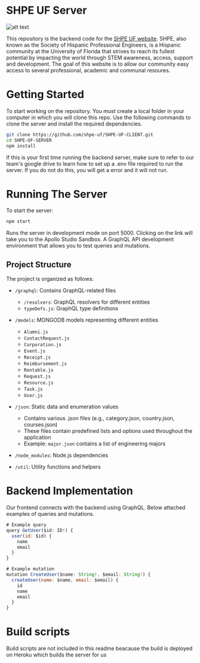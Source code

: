 # SHPE UF Server

![alt text](https://shpeuf.s3.amazonaws.com/public/misc/logo_horizontal.png)

This repository is the backend code for the [SHPE UF website](https://membershpeuf.netlify.app).
SHPE, also known as the Society of Hispanic Professional Engineers, is a Hispanic community at the
University of Florida that strives to reach its fullest potential by impacting the world through STEM
awareness, access, support and development. The goal of this website is to allow our community easy
access to several professional, academic and communal resoures.

# Getting Started

To start working on the repository. You must create a local folder in your computer in which you will clone this repo. Use the following commands to clone the server and install the required dependencies.

```sh
git clone https://github.com/shpe-uf/SHPE-UF-CLIENT.git
cd SHPE-UF-SERVER
npm install
```

If this is your first time running the backend server, make sure to refer to our team's google drive to learn how to set up a .env file required to run the server. If you do not do this, you will get a error and it will not run.

# Running The Server

To start the server:

```sh
npm start
```

Runs the server in development mode on port 5000. Clicking on the link will take you to the Apollo Studio Sandbox. A GraphQL API development environment that allows you to test queries and mutations.

## Project Structure

The project is organized as follows:

- `/graphql`: Contains GraphQL-related files
  - `/resolvers`: GraphQL resolvers for different entities
  - `typeDefs.js`: GraphQL type definitions

- `/models`: MONGODB models representing different entities
  - `Alumni.js`
  - `ContactRequest.js`
  - `Corporation.js`
  - `Event.js`
  - `Receipt.js`
  - `Reimbursement.js`
  - `Rentable.js`
  - `Request.js`
  - `Resource.js`
  - `Task.js`
  - `User.js`

- `/json`: Static data and enumeration values
  - Contains various .json files (e.g., category.json, country.json, courses.json)
  - These files contain predefined lists and options used throughout the application
  - Example: `major.json` contains a list of engineering majors

- `/node_modules`: Node.js dependencies

- `/util`: Utility functions and helpers


# Backend Implementation

Our frontend connects with the backend using GraphQL. Below attached examples of queries and mutations.

```js
# Example query
query GetUser($id: ID!) {
  user(id: $id) {
    name
    email
  }
}

# Example mutation
mutation CreateUser($name: String!, $email: String!) {
  createUser(name: $name, email: $email) {
    id
    name
    email
  }
}
```
# Build scripts

Build scripts are not included in this readme beacause the build is deployed on Heroku which builds the server for us
